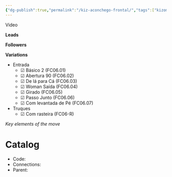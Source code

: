 ```yaml
---
{"dg-publish":true,"permalink":"/kiz-aconchego-frontal/","tags":["kizomba/step","todo"],"created":"2025-01-28T11:55:31.599-05:00","updated":"2025-06-05T09:17:10.442-04:00"}
---
```



Video

**Leads**

**Followers**

**Variations**
- Entrada
	- ☑ Básico 2 (FC06.01)
	- ☑ Abertura 90 (FC06.02)
	- ☑ De lá para Cá (FC06.03)
	- ☑ Woman Saída (FC06.04)
	- ☑ Girado (FC06.05)
	- ☑ Passo Junto (FC06.06)
	- ☑ Com levantada de Pé (FC06.07)
- Truques
	- ☑ Com rasteira (FC06-R)

*Key elements of the move*

# Catalog

- Code:
- Connections:
- Parent:

